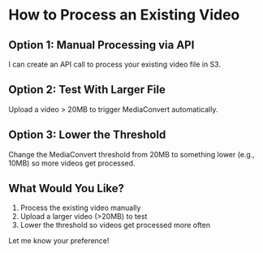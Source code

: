 # How to Process an Existing Video

## Option 1: Manual Processing via API
I can create an API call to process your existing video file in S3.

## Option 2: Test With Larger File
Upload a video > 20MB to trigger MediaConvert automatically.

## Option 3: Lower the Threshold
Change the MediaConvert threshold from 20MB to something lower (e.g., 10MB) so more videos get processed.

## What Would You Like?

1. Process the existing video manually
2. Upload a larger video (>20MB) to test  
3. Lower the threshold so videos get processed more often

Let me know your preference!


